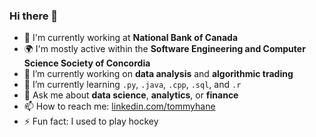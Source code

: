 ### Hi there 👋

- 🏢 I'm currently working at **National Bank of Canada**
- 🌍 I'm mostly active within the **Software Engineering and Computer Science Society of Concordia**
- 🔭 I’m currently working on **data analysis** and **algorithmic trading**
- 🌱 I’m currently learning `.py`, `.java`, `.cpp`, `.sql`, and `.r`
- 💬 Ask me about **data science**, **analytics**, or **finance**
- 📫 How to reach me: [linkedin.com/tommyhane](https://www.linkedin.com/in/tommyhane/)
- ⚡ Fun fact: I used to play hockey
